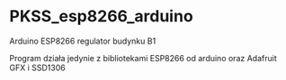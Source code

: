 # PKSS_esp8266_arduino
Arduino ESP8266 regulator budynku B1

Program działa jedynie z bibliotekami ESP8266 od arduino oraz Adafruit GFX i SSD1306

